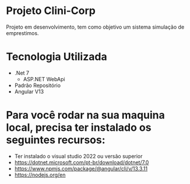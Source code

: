 # Projeto Clini-Corp

Projeto em desenvolvimento, tem como objetivo um sistema simulação de emprestimos.
# Tecnologia Utilizada
- .Net 7
  - ASP.NET WebApi   
- Padrão Repositório
- Angular V13

# Para você rodar na sua maquina local, precisa ter instalado os seguintes recursos:
- Ter instalado o visual studio 2022 ou versão superior
- https://dotnet.microsoft.com/pt-br/download/dotnet/7.0
- https://www.npmjs.com/package/@angular/cli/v/13.3.11
- https://nodejs.org/en
